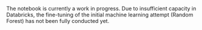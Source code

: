 The notebook is currently a work in progress.
Due to insufficient capacity in Databricks, the fine-tuning of the initial machine learning attempt (Random Forest) has not been fully conducted yet.
